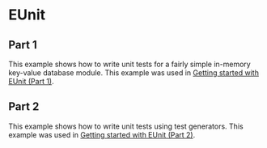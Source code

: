# EUnit

## Part 1

This example shows how to write unit tests for a fairly simple in-memory key-value database module. This example was used in [Getting started with EUnit (Part 1)](https://medium.com/@renatomoya/getting-started-with-eunit-part-1-cada7df4366b#.dtnntj434).

## Part 2

This example shows how to write unit tests using test generators. This example was used in [Getting started with EUnit (Part 2)](https://medium.com/@renatomoya/getting-started-with-eunit-part-2-3f4619dcafc8#.auk4wwrxw).
